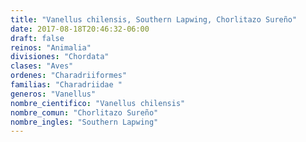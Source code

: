 ```yaml
---
title: "Vanellus chilensis, Southern Lapwing, Chorlitazo Sureño"
date: 2017-08-18T20:46:32-06:00
draft: false
reinos: "Animalia"
divisiones: "Chordata"
clases: "Aves"
ordenes: "Charadriiformes"
familias: "Charadriidae "
generos: "Vanellus"
nombre_cientifico: "Vanellus chilensis"
nombre_comun: "Chorlitazo Sureño"
nombre_ingles: "Southern Lapwing"
---
```

